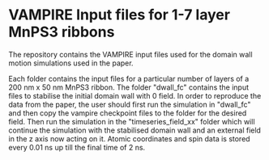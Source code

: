 # VAMPIRE Input files for 1-7 layer MnPS3 ribbons

The repository contains the VAMPIRE input files used for the domain wall motion simulations used in the paper.

Each folder contains the input files for a particular number of layers of a 200 nm x 50 nm MnPS3 ribbon. The folder "dwall_fc" contains the input files to stabilise the initial domain wall with 0 field. In order to reproduce the data from the paper, the user should first run the simulation in "dwall_fc" and then copy the vampire checkpoint files to the folder for the desired field. Then run the simulation in the "timeseries_field_xx" folder which will continue the simulation with the stabilised domain wall and an external field in the z axis now acting on it. Atomic coordinates and spin data is stored every 0.01 ns up till the final time of 2 ns.
